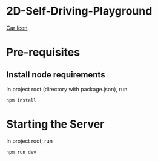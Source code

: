 # 2D-Self-Driving-Playground

[Car Icon](https://www.flaticon.com/free-icons/car)


# Pre-requisites

## Install node requirements
In project root (directory with package.json), run
```
npm install
```

# Starting the Server
In project root, run
```
npm run dev
```